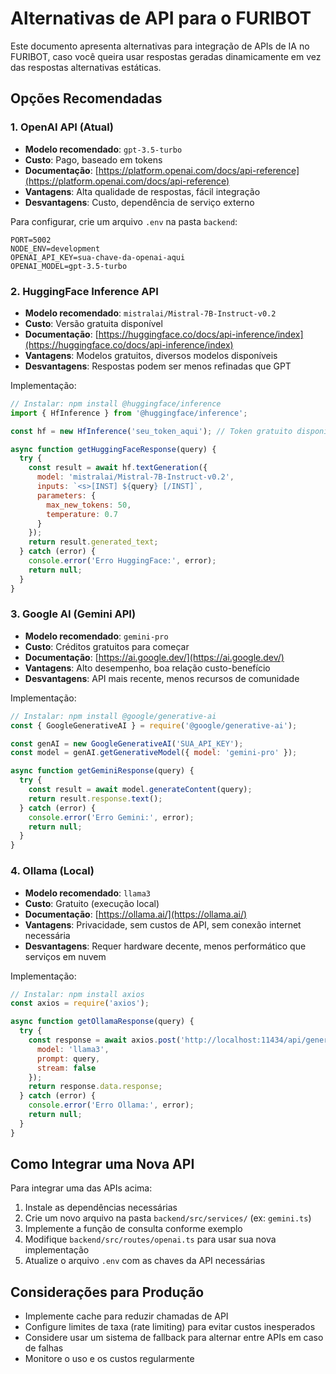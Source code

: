 # Alternativas de API para o FURIBOT

Este documento apresenta alternativas para integração de APIs de IA no FURIBOT, caso você queira usar respostas geradas dinamicamente em vez das respostas alternativas estáticas.

## Opções Recomendadas

### 1. OpenAI API (Atual)
- **Modelo recomendado**: `gpt-3.5-turbo`
- **Custo**: Pago, baseado em tokens
- **Documentação**: [https://platform.openai.com/docs/api-reference](https://platform.openai.com/docs/api-reference)
- **Vantagens**: Alta qualidade de respostas, fácil integração
- **Desvantagens**: Custo, dependência de serviço externo

Para configurar, crie um arquivo `.env` na pasta `backend`:
```
PORT=5002
NODE_ENV=development
OPENAI_API_KEY=sua-chave-da-openai-aqui
OPENAI_MODEL=gpt-3.5-turbo
```

### 2. HuggingFace Inference API
- **Modelo recomendado**: `mistralai/Mistral-7B-Instruct-v0.2`
- **Custo**: Versão gratuita disponível
- **Documentação**: [https://huggingface.co/docs/api-inference/index](https://huggingface.co/docs/api-inference/index)
- **Vantagens**: Modelos gratuitos, diversos modelos disponíveis
- **Desvantagens**: Respostas podem ser menos refinadas que GPT

Implementação:
```javascript
// Instalar: npm install @huggingface/inference
import { HfInference } from '@huggingface/inference';

const hf = new HfInference('seu_token_aqui'); // Token gratuito disponível

async function getHuggingFaceResponse(query) {
  try {
    const result = await hf.textGeneration({
      model: 'mistralai/Mistral-7B-Instruct-v0.2',
      inputs: `<s>[INST] ${query} [/INST]`,
      parameters: {
        max_new_tokens: 50,
        temperature: 0.7
      }
    });
    return result.generated_text;
  } catch (error) {
    console.error('Erro HuggingFace:', error);
    return null;
  }
}
```

### 3. Google AI (Gemini API)
- **Modelo recomendado**: `gemini-pro`
- **Custo**: Créditos gratuitos para começar
- **Documentação**: [https://ai.google.dev/](https://ai.google.dev/)
- **Vantagens**: Alto desempenho, boa relação custo-benefício
- **Desvantagens**: API mais recente, menos recursos de comunidade

Implementação:
```javascript
// Instalar: npm install @google/generative-ai
const { GoogleGenerativeAI } = require('@google/generative-ai');

const genAI = new GoogleGenerativeAI('SUA_API_KEY');
const model = genAI.getGenerativeModel({ model: 'gemini-pro' });

async function getGeminiResponse(query) {
  try {
    const result = await model.generateContent(query);
    return result.response.text();
  } catch (error) {
    console.error('Erro Gemini:', error);
    return null;
  }
}
```

### 4. Ollama (Local)
- **Modelo recomendado**: `llama3`
- **Custo**: Gratuito (execução local)
- **Documentação**: [https://ollama.ai/](https://ollama.ai/)
- **Vantagens**: Privacidade, sem custos de API, sem conexão internet necessária
- **Desvantagens**: Requer hardware decente, menos performático que serviços em nuvem

Implementação:
```javascript
// Instalar: npm install axios
const axios = require('axios');

async function getOllamaResponse(query) {
  try {
    const response = await axios.post('http://localhost:11434/api/generate', {
      model: 'llama3',
      prompt: query,
      stream: false
    });
    return response.data.response;
  } catch (error) {
    console.error('Erro Ollama:', error);
    return null;
  }
}
```

## Como Integrar uma Nova API

Para integrar uma das APIs acima:

1. Instale as dependências necessárias
2. Crie um novo arquivo na pasta `backend/src/services/` (ex: `gemini.ts`)
3. Implemente a função de consulta conforme exemplo
4. Modifique `backend/src/routes/openai.ts` para usar sua nova implementação
5. Atualize o arquivo `.env` com as chaves da API necessárias

## Considerações para Produção

- Implemente cache para reduzir chamadas de API
- Configure limites de taxa (rate limiting) para evitar custos inesperados
- Considere usar um sistema de fallback para alternar entre APIs em caso de falhas
- Monitore o uso e os custos regularmente 